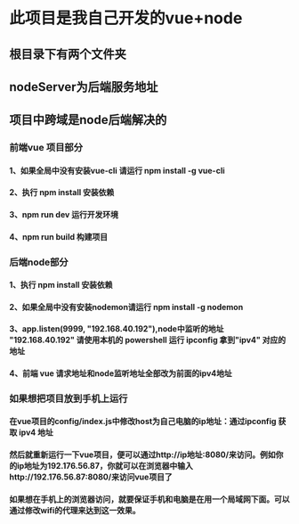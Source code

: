 # 此项目是我自己开发的vue+node

## 根目录下有两个文件夹
## nodeServer为后端服务地址
## 项目中跨域是node后端解决的

### 前端vue 项目部分
#### 1、如果全局中没有安装vue-cli 请运行 npm install -g vue-cli
#### 2、执行 npm install 安装依赖 
#### 3、npm run dev 运行开发环境
#### 4、npm run build 构建项目


### 后端node部分
#### 1、执行 npm install 安装依赖
#### 2、如果全局中没有安装nodemon请运行 npm install -g nodemon
#### 3、app.listen(9999, "192.168.40.192"),node中监听的地址 "192.168.40.192" 请使用本机的 powershell 运行 ipconfig 拿到"ipv4" 对应的地址
#### 4、前端 vue 请求地址和node监听地址全部改为前面的ipv4地址


### 如果想把项目放到手机上运行
#### 在vue项目的config/index.js中修改host为自己电脑的ip地址：通过ipconfig 获取 ipv4 地址
#### 然后就重新运行一下vue项目，便可以通过http://ip地址:8080/来访问。例如你的ip地址为192.176.56.87，你就可以在浏览器中输入http://192.176.56.87:8080/来访问vue项目了
#### 如果想在手机上的浏览器访问，就要保证手机和电脑是在用一个局域网下面。可以通过修改wifi的代理来达到这一效果。

